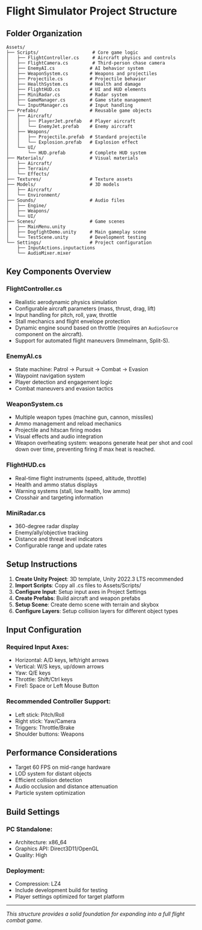 # Flight Simulator Project Structure

## Folder Organization

```
Assets/
├── Scripts/                    # Core game logic
│   ├── FlightController.cs     # Aircraft physics and controls
│   ├── FlightCamera.cs         # Third-person chase camera
│   ├── EnemyAI.cs             # AI behavior system
│   ├── WeaponSystem.cs        # Weapons and projectiles
│   ├── Projectile.cs          # Projectile behavior
│   ├── HealthSystem.cs        # Health and damage
│   ├── FlightHUD.cs           # UI and HUD elements
│   ├── MiniRadar.cs           # Radar system
│   ├── GameManager.cs         # Game state management
│   └── InputManager.cs        # Input handling
├── Prefabs/                   # Reusable game objects
│   ├── Aircraft/
│   │   ├── PlayerJet.prefab   # Player aircraft
│   │   └── EnemyJet.prefab    # Enemy aircraft
│   ├── Weapons/
│   │   ├── Projectile.prefab  # Standard projectile
│   │   └── Explosion.prefab   # Explosion effect
│   └── UI/
│       └── HUD.prefab         # Complete HUD system
├── Materials/                 # Visual materials
│   ├── Aircraft/
│   ├── Terrain/
│   └── Effects/
├── Textures/                  # Texture assets
├── Models/                    # 3D models
│   ├── Aircraft/
│   └── Environment/
├── Sounds/                    # Audio files
│   ├── Engine/
│   ├── Weapons/
│   └── UI/
├── Scenes/                    # Game scenes
│   ├── MainMenu.unity
│   ├── DogfightDemo.unity     # Main gameplay scene
│   └── TestScene.unity        # Development testing
└── Settings/                  # Project configuration
    ├── InputActions.inputactions
    └── AudioMixer.mixer
```

## Key Components Overview

### FlightController.cs
- Realistic aerodynamic physics simulation
- Configurable aircraft parameters (mass, thrust, drag, lift)
- Input handling for pitch, roll, yaw, throttle
- Stall mechanics and flight envelope protection
- Dynamic engine sound based on throttle (requires an `AudioSource` component on the aircraft).
- Support for automated flight maneuvers (Immelmann, Split-S).

### EnemyAI.cs
- State machine: Patrol → Pursuit → Combat → Evasion
- Waypoint navigation system
- Player detection and engagement logic
- Combat maneuvers and evasion tactics

### WeaponSystem.cs
- Multiple weapon types (machine gun, cannon, missiles)
- Ammo management and reload mechanics
- Projectile and hitscan firing modes
- Visual effects and audio integration
- Weapon overheating system: weapons generate heat per shot and cool down over time, preventing firing if max heat is reached.

### FlightHUD.cs
- Real-time flight instruments (speed, altitude, throttle)
- Health and ammo status displays
- Warning systems (stall, low health, low ammo)
- Crosshair and targeting information

### MiniRadar.cs
- 360-degree radar display
- Enemy/ally/objective tracking
- Distance and threat level indicators
- Configurable range and update rates

## Setup Instructions

1. **Create Unity Project**: 3D template, Unity 2022.3 LTS recommended
2. **Import Scripts**: Copy all .cs files to Assets/Scripts/
3. **Configure Input**: Setup input axes in Project Settings
4. **Create Prefabs**: Build aircraft and weapon prefabs
5. **Setup Scene**: Create demo scene with terrain and skybox
6. **Configure Layers**: Setup collision layers for different object types

## Input Configuration

### Required Input Axes:
- Horizontal: A/D keys, left/right arrows
- Vertical: W/S keys, up/down arrows  
- Yaw: Q/E keys
- Throttle: Shift/Ctrl keys
- Fire1: Space or Left Mouse Button

### Recommended Controller Support:
- Left stick: Pitch/Roll
- Right stick: Yaw/Camera
- Triggers: Throttle/Brake
- Shoulder buttons: Weapons

## Performance Considerations

- Target 60 FPS on mid-range hardware
- LOD system for distant objects
- Efficient collision detection
- Audio occlusion and distance attenuation
- Particle system optimization

## Build Settings

### PC Standalone:
- Architecture: x86_64
- Graphics API: Direct3D11/OpenGL
- Quality: High

### Deployment:
- Compression: LZ4
- Include development build for testing
- Player settings optimized for target platform

---

*This structure provides a solid foundation for expanding into a full flight combat game.*
